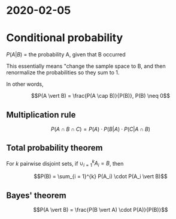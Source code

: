 # 2020-02-05

# Conditional probability

$P(A \vert B)$ = the probability A, given that B occurred

This essentially means "change the sample space to B, and then renormalize the
probabilities so they sum to 1.

In other words,

$$P(A \vert B) = \frac{P(A \cap B)}{P(B)}, P(B) \neq 0$$

## Multiplication rule

$$P(A \cap B \cap C) = P(A) \cdot P(B \vert A) \cdot P(C \vert A \cap B)$$

## Total probability theorem

For $k$ pairwise disjoint sets, if $\cup_{i = 1}^{k} A_i = B$, then

$$P(B) = \sum_{i = 1}^{k} P(A_i) \cdot P(A_i \vert B)$$

## Bayes' theorem

$$P(A \vert B) = \frac{P(B \vert A) \cdot P(A)}{P(B)}$$
